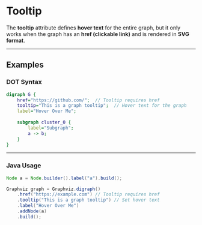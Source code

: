 # **Tooltip**

The **tooltip** attribute defines **hover text** for the entire graph, but it only works when the graph has an **href (clickable link)** and is rendered in **SVG format**.

------

## **Examples**

### **DOT Syntax**

```dot
digraph G {
    href="https://github.com/";  // Tooltip requires href
    tooltip="This is a graph tooltip";  // Hover text for the graph
    label="Hover Over Me";
    
    subgraph cluster_0 {
        label="Subgraph";
        a -> b;
    }
}
```

------

### **Java Usage**

```java
Node a = Node.builder().label("a").build();

Graphviz graph = Graphviz.digraph()
    .href("https://example.com") // Tooltip requires href
    .tooltip("This is a graph tooltip") // Set hover text
    .label("Hover Over Me")
    .addNode(a)
    .build();
```